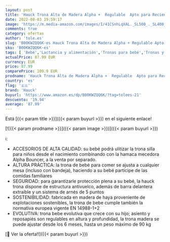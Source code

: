 ```yaml
---
layout: post
title: 'Hauck Trona Alta de Madera Alpha +  Regulable  Apto para Recien Nacidos Combinando con el Newborn Set Alpha Bouncer  disponible por separado  / Marrón Natural'
date: 2022-08-03 19:59:17
image: 'https://m.media-amazon.com/images/I/41CSnhLqXAL._SL500_._SL400_.jpg'
comments: true
category: ofertas
author: 'tole.es'
slug: 'B00KWZQQ6K-es Hauck Trona Alta de Madera Alpha + Regulable Apto para...'
sku: 'B00KWZQQ6K-es'
tags: [ 'Bebé','Lactancia y alimentación','Tronas para bebé','Tronas y asientos','hauck','trona','🇪🇸', ]
actualPrice: 87.99 EUR
currency: EUR
price: 87.99
comparePrice: 109.9 EUR
prodname: 'Hauck Trona Alta de Madera Alpha +  Regulable  Apto para Recien Nacidos Combinando con el Newborn Set Alpha Bouncer  disponible por separado  / Marrón Natural'
country: 'es'
flag: '🇪🇸'
brand: 'Hauck'
buyurl: 'https://www.amazon.es/dp/B00KWZQQ6K/?tag=tolees-21'
descuento: '19.94'
average: '87.99'
---
```


Está [{{< param title >}}]({{< param buyurl >}}) en el siguiente enlace!

[![{{< param prodname >}}]({{< param image >}})]({{< param buyurl >}})

ℹ️:

- ACCESORIOS DE ALTA CALIDAD: su bebé podrá ulitizar la trona silla para niños desde el nacimiento combinando con la hamaca mecedora Alpha Bouncer, a la venta por separado.
- ALTURA PRÁCTICA: la trona de bebé para comer se ajusta a cualquier mesa (incluso con bandeja), haciendo a su bebé partícipe de las comidas familiares
- SEGURIDAD: para garantizarle protección plena a su bebé, la hauck trona dispone de estructura antivuelco, además de barra delantera extraíble y un sistema de arnés de 5 puntos
- SOSTENIBILIDAD: fabricada en madera de haya proveniente de explotaciones sostenibles, la trona de bebe cumple también la normativa europea vigente EN 14988-1+2
- EVOLUTIVA: trona bebe evolutiva que crece con su hijo; asiento y reposapiés son regulables en altura y profundidad, la trona madera se puede ajustar desde los 6 meses, hasta un peso máximo de 90 kg

[🛒 Ver la oferta!!]({{< param buyurl >}})
